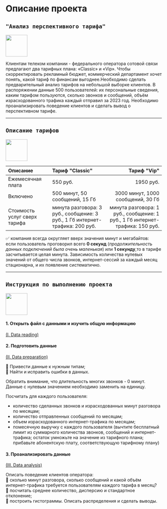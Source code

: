 # Описание проекта 
## `"Анализ перспективного тарифа"`
<img src="https://cdn0.iconfinder.com/data/icons/digital-marketing-1-5/48/50-1024.png" width="70" height="70">   

Клиентам телеком компании - федерального оператора сотовой связи предлагают два тарифных плана: «Classic» и «Vip». Чтобы скорректировать рекламный бюджет, коммерческий департамент хочет понять, какой тариф по финансам выгоднее.Необходимо сделать предварительный анализ тарифов на небольшой выборке клиентов. В распоряжении данные 500 пользователей: их персональные сведения, каким тарифом пользуются, сколько звонков и сообщений, объём израсходованного трафика каждый отправил за 2023 год. Необходимо проанализировать поведение клиентов и сделать вывод о перспективном тарифе.
_____

## `Описание тарифов`
<img src="https://static.tildacdn.com/tild3665-3065-4962-a561-353636376361/pricepic.png" width="70" height="70"> 

Описание|Тариф "Classic"|Тариф "Vip"
:-------|:---------------|---------:
Ежемесячная плата|550 руб. |1950 руб.
Включено|500 минут, 50 сообщений, 15 Гб|3000 минут, 1000 сообщений, 30 Гб
Стоимость услуг сверх тарифа|минута разговора: 3 руб., сообщение: 3 руб.,    1 Гб интернет-трафика: 200 руб.|минута разговора: 1 руб., сообщение: 1 руб.,    1 Гб интернет-трафика: 150 руб.

:white_check_mark:  компания всегда округляет вверх значения минут и мегабайтов:  
если пользователь проговорил всего __0 секунд__ (_продолжительность данных подключений была очень маленькая_) или __1 секунду__,то в тарифе засчитывается целая минута. Зависимость количества нулевых значений от общего числа звонков, интернет-сессий за каждый месяц стационарна, и их появление систематично.
_____

## `Инструкция по выполнению проекта`
<img src="https://w7.pngwing.com/pngs/902/386/png-transparent-book-report-free-content-annual-report-office-s-with-people-template-white-text.png" width="70" height="70"> 

#### 1. Открыть файл с данными и изучить общую информацию  
[(I. Data reading)](Data%20analysis.ipynb)
#### 2. Подготовить данные
[(II. Data preparation)](Data%20analysis.ipynb)

:black_square_button: Привести данные к нужным типам;   
:black_square_button: Найти и исправить ошибки в данных.  

Обратить внимание, что длительность многих звонков - 0 минут. Данные с нулевым значением необходимо заменить на единицу.

Посчитать для каждого пользователя:
- количество сделанных звонков и израсходованных минут разговора по месяцам;
- количество отправленных сообщений по месяцам;
- объем израсходованного интернет-трафика по месяцам; 
- помесячную выручку с каждого пользователя (вычтите бесплатный лимит из суммарного количества звонков, сообщений и интернет-трафика; остаток умножьте на значение из тарифного плана; прибавьте абонентскую плату, соответствующую тарифному плану)
#### 3. Проанализировать данные
[(III. Data analysis)](./Data%20analysis.ipynb)

Описать поведение клиентов оператора:    
:black_square_button: сколько минут разговора, сколько сообщений и какой объём интернет-трафика требуется пользователям каждого тарифа в месяц?    
:black_square_button: посчитать среднее количество, дисперсию и стандартное отклонение;     
:black_square_button: построить гистограммы. Описать распределения и сделать выводы.
